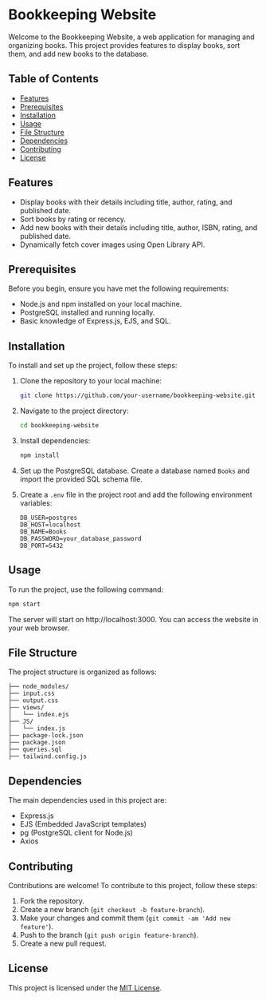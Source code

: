 # Bookkeeping Website

Welcome to the Bookkeeping Website, a web application for managing and organizing books. This project provides features to display books, sort them, and add new books to the database.

## Table of Contents

- [Features](#features)
- [Prerequisites](#prerequisites)
- [Installation](#installation)
- [Usage](#usage)
- [File Structure](#file-structure)
- [Dependencies](#dependencies)
- [Contributing](#contributing)
- [License](#license)

## Features

- Display books with their details including title, author, rating, and published date.
- Sort books by rating or recency.
- Add new books with their details including title, author, ISBN, rating, and published date.
- Dynamically fetch cover images using Open Library API.

## Prerequisites

Before you begin, ensure you have met the following requirements:

- Node.js and npm installed on your local machine.
- PostgreSQL installed and running locally.
- Basic knowledge of Express.js, EJS, and SQL.

## Installation

To install and set up the project, follow these steps:

1. Clone the repository to your local machine:

    ```bash
    git clone https://github.com/your-username/bookkeeping-website.git
    ```

2. Navigate to the project directory:

    ```bash
    cd bookkeeping-website
    ```

3. Install dependencies:

    ```bash
    npm install
    ```

4. Set up the PostgreSQL database. Create a database named `Books` and import the provided SQL schema file.

5. Create a `.env` file in the project root and add the following environment variables:

    ```plaintext
    DB_USER=postgres
    DB_HOST=localhost
    DB_NAME=Books
    DB_PASSWORD=your_database_password
    DB_PORT=5432
    ```

## Usage

To run the project, use the following command:

```bash
npm start
```
The server will start on http://localhost:3000. You can access the website in your web browser.

## File Structure

The project structure is organized as follows:

```BookNotes/
├── node_modules/
├── input.css
├── output.css
├── views/
│   └── index.ejs
├── JS/
│   └── index.js
├── package-lock.json
├── package.json
├── queries.sql
├── tailwind.config.js
```
## Dependencies

The main dependencies used in this project are:

- Express.js
- EJS (Embedded JavaScript templates)
- pg (PostgreSQL client for Node.js)
- Axios

## Contributing

Contributions are welcome! To contribute to this project, follow these steps:

1. Fork the repository.
2. Create a new branch (`git checkout -b feature-branch`).
3. Make your changes and commit them (`git commit -am 'Add new feature'`).
4. Push to the branch (`git push origin feature-branch`).
5. Create a new pull request.

## License

This project is licensed under the [MIT License](https://opensource.org/licenses/MIT).
